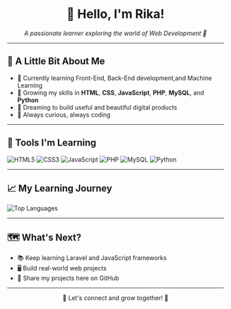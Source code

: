 <h1 align="center">👋 Hello, I'm Rika!</h1>

<p align="center">
  <em>A passionate learner exploring the world of Web Development 🌱</em>
</p>

---

## 📖 A Little Bit About Me

- 🔭 Currently learning Front-End, Back-End development,and Machine Learning
- 🧠 Growing my skills in **HTML**, **CSS**, **JavaScript**, **PHP**, **MySQL**,  and **Python**
- 🎯 Dreaming to build useful and beautiful digital products
- 🌟 Always curious, always coding

---

## 🔧 Tools I'm Learning

<p align="left">
  <img src="https://img.shields.io/badge/HTML5-F16529?style=flat&logo=html5&logoColor=white" alt="HTML5"/>
  <img src="https://img.shields.io/badge/CSS3-1572B6?style=flat&logo=css3&logoColor=white" alt="CSS3"/>
  <img src="https://img.shields.io/badge/JavaScript-F7DF1E?style=flat&logo=javascript&logoColor=black" alt="JavaScript"/>
  <img src="https://img.shields.io/badge/PHP-777BB4?style=flat&logo=php&logoColor=white" alt="PHP"/>
  <img src="https://img.shields.io/badge/MySQL-4479A1?style=flat&logo=mysql&logoColor=white" alt="MySQL"/>
  <img src="https://img.shields.io/badge/Python-3776AB?style=flat&logo=python&logoColor=white" alt="Python"/>
</p>

---

## 📈 My Learning Journey

![Top Languages](https://github-readme-stats.vercel.app/api/top-langs/?username=RikaProjects&layout=compact&theme=merko)

---

## 🗺️ What's Next?

- 📚 Keep learning Laravel and JavaScript frameworks
- 🖥️ Build real-world web projects
- 🚀 Share my projects here on GitHub

---

<p align="center">
  💬 Let's connect and grow together! 💬
</p>
